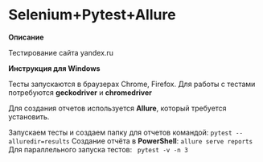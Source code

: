# Selenium+Pytest+Allure

**Описание**

Тестирование сайта yandex.ru

**Инструкция для Windows**

Тесты запускаются в браузерах Chrome, Firefox. Для работы с тестами потребуются **geckodriver** и **chromedriver**

Для создания отчетов используется **Allure**, который требуется установить.

Запускаем тесты и создаем папку для отчетов командой: ```pytest --alluredir=results```
Создание отчёта в **PowerShell**: ```allure serve reports```
Для параллельного запуска тестов: ``` pytest -v -n 3```
